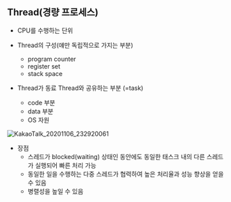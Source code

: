 ## Thread(경량 프로세스)
* CPU를 수행하는 단위
* Thread의 구성(얘만 독립적으로 가지는 부분)
  - program counter
  - register set
  - stack space
  
* Thread가 동료 Thread와 공유하는 부분 (=task)
  - code 부분
  - data 부분
  - OS 자원

![KakaoTalk_20201106_232920061](https://user-images.githubusercontent.com/23302973/98377285-f7808180-2087-11eb-8ab3-2b3760bb6b89.jpg)

* 장점
  - 스레드가 blocked(waiting) 상태인 동안에도 동일한 태스크 내의 다른 스레드가 실행되어 빠른 처리 가능
  - 동일한 일을 수행하는 다중 스레드가 협력하여 높은 처리율과 성능 향상을 얻을 수 있음
  - 병렬성을 높일 수 있음

## 
